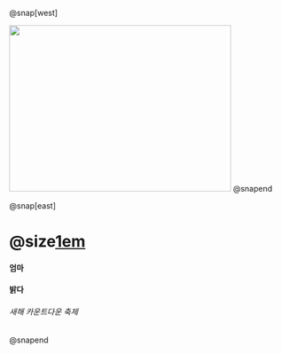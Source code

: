 
@snap[west]

<img src="https://lh3.googleusercontent.com/SDMz54sUtNnhkFZe3OvxB_hgHTr4SIQoPlzxCWPT08vQhUtqNVpxbS_eXS6z70ItrEpW-2AVSsodfp51gpR8CBDy7xQEoJWKONJ81ZzgZUbnm_ZuExwBLlb4Ok18f6tFSG9BSKNAvqpw5Vcu-RQ2Iff1U9Y2RinlPsqBStiFLJpFB-N3as4NAu_aZzd6lkDysS93eLhLQZCF3XOU5dJsvfy3mai7J0hC23hqgs0GgSbd9gr5Jfh1elMLeOTWeAtusMj7BMFk7Bhzko8MzM4B-JYuf4uMyWYoVCE2931YsTR2LM3HVEQ_dl6wSF--zryZiNj7c3io5Z--1aac3QXUyMxMSiNAW-krBMDxuD23ZjBOKSHxFwqMdDC-YxTFGKbzNICKZg0O8TPPzqh24UaHBb_ceB40TnpRWxTAuMaj2J2IktCSjJTGq1OG9hpVbf4d13EAYLcKFyEeTKleuE9Nc-KqWJTDYnSUQQDoBfzmMEuL5FJGZuqEDRlCE1aRSvpZNVsgI_edms-di8k37UM60sz0Yw4O7r5jKbCzHU0eyln_DtHf2L99-XEUxLrrBYOcUDCYAU7I8TblTb2lkPW4EMtRqhJ97mJ5nNPqy6Sy6tDJGuhyU2DoRLTmZFjrGw6k61iQYzNMxrD55q7m0du2uUtbSYjyR0HZTvswX8Mf60hrBRW4XgJN7-alXnzFZ_XeR33obNXFDj61M0fXTg=w700-h503-n" width="400" height="300" />
@snapend

@snap[east]
# @size[1em](이동현)
#### 엄마
#### 밝다
###### 새해 카운트다운 축제
@snapend
